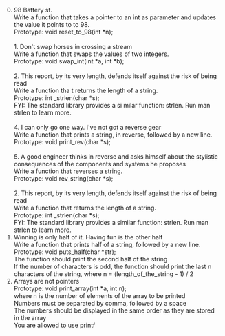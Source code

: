  0. 98 Battery st. <br> Write a function that takes a pointer to an int as parameter and updates the value it points to to 98. <br> Prototype: void reset_to_98(int *n); <br> 
<br> 1. Don't swap horses in crossing a stream <br> Write a function that swaps the values of two integers. <br> Prototype: void swap_int(int *a, int *b); <br> 
 <br> 2. This report, by its very length, defends itself against the risk of being read <br> Write a function tha
t returns the length of a string. <br> Prototype: int _strlen(char *s); <br> FYI: The standard library provides a si
milar function: strlen. Run man strlen to learn more. <br> 
 <br> 4. I can only go one way. I've not got a reverse gear <br> Write a function that prints a string, in reverse, followed by a new line. <br> Prototype: void print_rev(char *s); <br> 
 <br> 5. A good engineer thinks in reverse and asks himself about the stylistic consequences of the components and systems he proposes <br>Write a function that reverses a string. <br> Prototype: void rev_string(char *s); <br> 
 <br> 2. This report, by its very length, defends itself against the risk of being read <br> Write a function that returns the length of a string. <br> Prototype: int _strlen(char *s); <br> FYI: The standard library provides a similar function: strlen. Run man strlen to learn more. <br>
 7. Winning is only half of it. Having fun is the other half <br> Write a function that prints half of a string, followed by a new line. <br> Prototype: void puts_half(char *str); <br> The function should print the second half of the string <br> If the number of characters is odd, the function should print the last n characters of the string, where n = (length_of_the_string - 1) / 2 <br> 
 8. Arrays are not pointers <br> Prototype: void print_array(int *a, int n); <br> where n is the number of elements of the array to be printed <br> Numbers must be separated by comma, followed by a space <br> The numbers should be displayed in the same order as they are stored in the array <br> You are allowed to use printf <br> 
